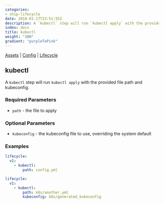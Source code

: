 ```yaml
---
categories:
- ship-lifecycle
date: 2018-01-17T23:51:55Z
description: A `kubectl` step will run `kubectl apply` with the provided file path and kubeconfig.
index: docs
title: kubectl
weight: "100"
gradient: "purpleToPink"
---
```


[Assets](/api/ship-assets/assets) | [Config](/api/ship-config/config) | [Lifecycle](/api/ship-lifecycle/lifecycle) 

## kubectl

A `kubectl` step will run `kubectl apply` with the provided file path and kubeconfig.



### Required Parameters


- `path` - the file to apply



### Optional Parameters


- `kubeconfig` - the kubeconfig file to use, overriding the system default


### Examples

```yaml
lifecycle:
  v1:
    - kubectl:
        path: config.yml
```

```yaml
lifecycle:
  v1:
    - kubectl:
        path: k8s/another.yml
        kubeconfig: k8s/generated_kubeconfig
```
